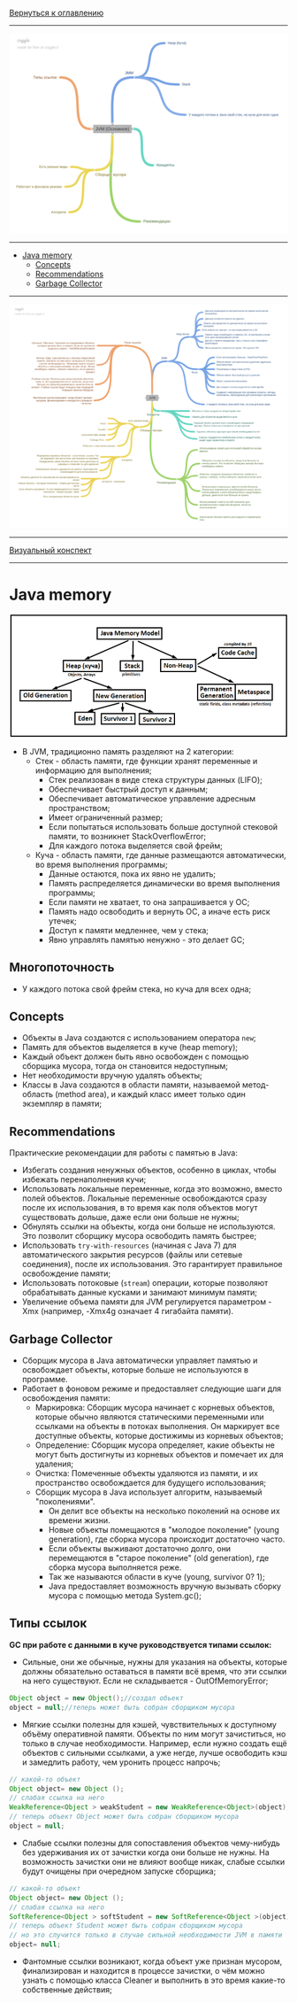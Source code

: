 [Вернуться к оглавлению](https://github.com/engine-it-in/different-level-task/blob/main/README.md)
***
![Памятка](JVM_main.png)
***
* [Java memory](#java-memory)
    * [Concepts](#concepts)
    * [Recommendations](#recommendations)
    * [Garbage Collector](#garbage-collector)

***
![Описание картинки](JVM.png)
***
[Визуальный конспект](https://coggle.it/diagram/ZuG5bIKz-e0W89nI/t/-/006ca425c8ebcc63022b364133cdb5ad163fdd01dc121fcf002277d7bda4fc50)
***

# Java memory

![Устройство памяти](jvm.png)

* В JVM, традиционно память разделяют на 2 категории:
    * Стек - область памяти, где функции хранят переменные и информацию для выполнения;
        * Cтек реализован в виде стека структуры данных (LIFO);
        * Обеспечивает быстрый доступ к данным;
        * Обеспечивает автоматическое управление адресным пространством;
        * Имеет ограниченный размер;
        * Если попытаться использовать больше доступной стековой памяти, то возникнет StackOverflowError;
        * Для каждого потока выделяется свой фрейм;
    * Куча - область памяти, где данные размещаются автоматически, во время выполнения программы;
        * Данные остаются, пока их явно не удалить;
        * Память распределяется динамически во время выполнения программы;
        * Если памяти не хватает, то она запрашивается у ОС;
        * Память надо освободить и вернуть ОС, а иначе есть риск утечек;
        * Доступ к памяти медленнее, чем у стека;
        * Явно управлять памятью ненужно - это делает GC;

## Многопоточность

* У каждого потока свой фрейм стека, но куча для всех одна;

## Concepts

* Объекты в Java создаются с использованием оператора `new`;
* Память для объектов выделяется в куче (heap memory);
* Каждый объект должен быть явно освобожден с помощью сборщика мусора,
  тогда он становится недоступным;
* Нет необходимости вручную удалять объекты;
* Классы в Java создаются в области памяти, называемой метод-область (method area),
  и каждый класс имеет только один экземпляр в памяти;

## Recommendations

Практические рекомендации для работы с памятью в Java:

* Избегать создания ненужных объектов, особенно в циклах, чтобы избежать
  перенаполнения кучи;
* Использовать локальные переменные, когда это возможно, вместо полей объектов.
  Локальные переменные освобождаются сразу после их использования, в то время как
  поля объектов могут существовать дольше, даже если они больше не нужны;
* Обнулять ссылки на объекты, когда они больше не используются.
  Это позволит сборщику мусора освободить память быстрее;
* Использовать `try-with-resources` (начиная с Java 7) для автоматического
  закрытия ресурсов (файлы или сетевые соединения), после их использования.
  Это гарантирует правильное освобождение памяти;
* Использовать потоковые (`stream`) операции,
  которые позволяют обрабатывать данные кусками и занимают минимум памяти;
* Увеличение объема памяти для JVM регулируется параметром -Xmx
  (например, -Xmx4g означает 4 гигабайта памяти).

## Garbage Collector

* Сборщик мусора в Java автоматически управляет памятью и освобождает объекты,
которые больше не используются в программе.
* Работает в фоновом режиме и предоставляет следующие шаги для освобождения памяти:
  * Маркировка: Сборщик мусора начинает с корневых объектов,
    которые обычно являются статическими переменными или ссылками на объекты
    в потоках выполнения. Он маркирует все доступные объекты, которые достижимы
    из корневых объектов;
  * Определение: Сборщик мусора определяет, какие объекты не могут быть
    достигнуты из корневых объектов и помечает их для удаления;
  * Очистка: Помеченные объекты удаляются из памяти, и их пространство освобождается
    для будущего использования;
  * Сборщик мусора в Java использует алгоритм, называемый "поколениями". 
    * Он делит все объекты на несколько поколений на основе их времени жизни. 
    * Новые объекты помещаются в "молодое поколение" (young generation),
      где сборка мусора происходит достаточно часто. 
    * Если объекты выживают достаточно долго, они перемещаются в "старое
      поколение" (old generation), где сборка мусора выполняется реже. 
    * Так же называются области в куче (young, survivor 0? 1);
    * Java предоставляет возможность вручную вызывать сборку мусора с помощью метода System.gc(); 

## Типы ссылок

**GC при работе с данными в куче руководствуется типами ссылок:**

* Сильные, они же обычные, нужны для указания на объекты, 
которые должны обязательно оставаться в памяти всё время, что эти ссылки на него существуют. 
Если не складывается - OutOfMemoryError;
```java
Object object = new Object();//создал обьект 
object = null;//теперь может быть собран сборщиком мусора
```
* Мягкие ссылки полезны для кэшей, чувствительных к доступному объёму оперативной памяти. 
Объекты по ним могут зачиститься, но только в случае необходимости. 
Например, если нужно создать ещё объектов с сильными ссылками, а уже негде, 
лучше освободить кэш и замедлить работу, чем уронить процесс напрочь;
```java
// какой-то объект
Object object= new Object ();
// слабая ссылка на него
WeakReference<Object > weakStudent = new WeakReference<Object>(object);
// теперь объект Object может быть собран сборщиком мусора
object = null;
```
* Слабые ссылки полезны для сопоставления объектов чему-нибудь без удерживания их от 
зачистки когда они больше не нужны. 
На возможность зачистки они не влияют вообще никак, 
слабые ссылки будут очищены при очередном запуске сборщика;
```java
// какой-то объект
Object object= new Object ();
// слабая ссылка на него
SoftReference<Object > softStudent = new SoftReference<Object >(object)
// теперь объект Student может быть собран сборщиком мусора
// но это случится только в случае сильной необходимости JVM в памяти
object= null;
```
* Фантомные ссылки возникают, когда объект уже признан мусором, 
финализирован и находится в процессе зачистки, 
о чём можно узнать с помощью класса Cleaner 
и выполнить в это время какие-то собственные действия;